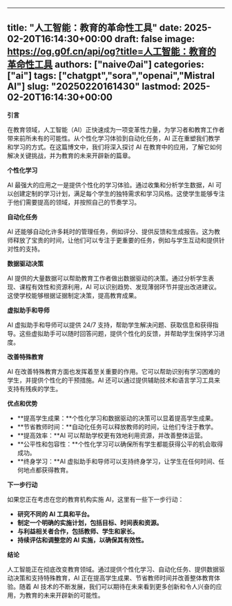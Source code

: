 
---
title: "人工智能：教育的革命性工具"
date: 2025-02-20T16:14:30+00:00
draft: false
image: https://og.g0f.cn/api/og?title=人工智能：教育的革命性工具
authors: ["naiveのai"]
categories: ["ai"]
tags: ["chatgpt","sora","openai","Mistral AI"]
slug: "20250220161430"
lastmod: 2025-02-20T16:14:30+00:00
---
**引言**

在教育领域，人工智能（AI）正快速成为一项变革性力量，为学习者和教育工作者带来前所未有的可能性。从个性化学习体验到自动化任务，AI 正在重塑我们教学和学习的方式。在这篇博文中，我们将深入探讨 AI 在教育中的应用，了解它如何解决关键挑战，并为教育的未来开辟新的篇章。

**个性化学习**

AI 最强大的应用之一是提供个性化的学习体验。通过收集和分析学生数据，AI 可以创建定制的学习计划，满足每个学生的独特需求和学习风格。这使学生能够专注于他们需要提高的领域，并按照自己的节奏学习。

**自动化任务**

AI 还能够自动化许多耗时的管理任务，例如评分、提供反馈和生成报告。这为教师释放了宝贵的时间，让他们可以专注于更重要的任务，例如与学生互动和提供针对性的支持。

**数据驱动决策**

AI 提供的大量数据可以帮助教育工作者做出数据驱动的决策。通过分析学生表现、课程有效性和资源利用，AI 可以识别趋势、发现薄弱环节并提出改进建议。这使学校能够根据证据制定决策，提高教育成果。

**虚拟助手和导师**

AI 虚拟助手和导师可以提供 24/7 支持，帮助学生解决问题、获取信息和获得指导。这些虚拟助手可以随时回答问题，提供个性化的反馈，并帮助学生保持学习进度。

**改善特殊教育**

AI 在改善特殊教育方面也发挥着至关重要的作用。它可以帮助识别有学习困难的学生，并提供个性化的干预措施。AI 还可以通过提供辅助技术和语言学习工具来支持有残疾的学生。

**优点和优势**

* **提高学生成果：**个性化学习和数据驱动的决策可以显着提高学生成果。
* **节省教师时间：**自动化任务可以释放教师的时间，让他们专注于教学。
* **提高效率：**AI 可以帮助学校更有效地利用资源，并改善整体运营。
* **公平性和包容性：**个性化学习可以确保所有学生都能获得公平的机会取得成功。
* **终身学习：**AI 虚拟助手和导师可以支持终身学习，让学生在任何时间、任何地点都获得教育。

**下一步行动**

如果您正在考虑在您的教育机构实施 AI，这里有一些下一步行动：

* **研究不同的 AI 工具和平台。**
* **制定一个明确的实施计划，包括目标、时间表和资源。**
* **与利益相关者合作，包括教师、学生和家长。**
* **持续评估和调整您的 AI 实施，以确保其有效性。**

**结论**

人工智能正在彻底改变教育领域。通过提供个性化学习、自动化任务、提供数据驱动决策和支持特殊教育，AI 正在提高学生成果、节省教师时间并改善整体教育体验。随着 AI 技术的不断发展，我们可以期待在未来看到更多创新和令人兴奋的应用，为教育的未来开辟新的可能性。